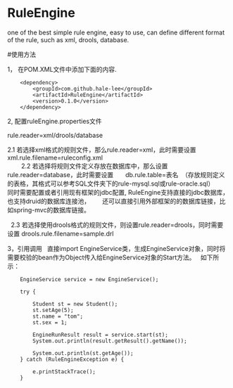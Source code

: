 # RuleEngine
one of the best simple rule engine, easy to use, can define different format of the rule, such as xml, drools, database.

#使用方法

1， 在POM.XML文件中添加下面的内容.

        <dependency>
            <groupId>com.github.hale-lee</groupId>
            <artifactId>RuleEngine</artifactId>
            <version>0.1.0</version>
        </dependency>


2, 配置ruleEngine.properties文件

rule.reader=xml/drools/database

   2.1 若选择xml格式的规则文件，那么rule.reader=xml，此时需要设置
       xml.rule.filename=ruleconfig.xml
     <br>
       
   2.2 若选择将规则文件定义存放在数据库中，那么设置rule.reader=database，此时需要设置
       db.rule.table=表名  （存放规则定义的表格，其格式可以参考SQL文件夹下的rule-mysql.sql或rule-oracle.sql）
       同时需要配置或者引用现有框架的jdbc配置, RuleEngine支持直接的jdbc数据库，也支持druid的数据库连接池，
       还可以直接引用外部框架的的数据库链接，比如spring-mvc的数据库链接。
       
       
   2.3 若选择使用drools格式的规则文件，则设置rule.reader=drools，同时需要设置
       drools.rule.filename=sample.drl
 
 
 3，引用调用
   直接import EngineService类，生成EngineService对象，同时将需要校验的bean作为Object传入给EngineService对象的Start方法。
   如下所示：
   
		EngineService service = new EngineService();

		try {

			Student st = new Student();
			st.setAge(5);
			st.name = "tom";
			st.sex = 1;

			EngineRunResult result = service.start(st);
			System.out.println(result.getResult().getName());

			System.out.println(st.getAge());
		} catch (RuleEngineException e) {

			e.printStackTrace();
		}
    
